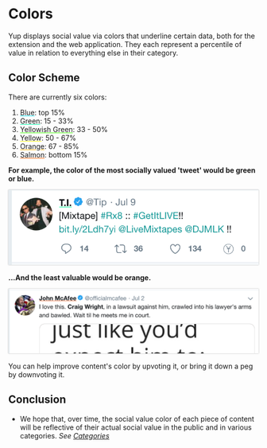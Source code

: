 # Colors

Yup displays social value via colors that underline certain data, both for the extension and the web application. They each represent a percentile of value in relation to everything else in their category.

## Color Scheme

There are currently six colors:

1. <l style="text-decoration:underline;text-decoration-color:#00E4FF;">Blue</l>: top 15%
2. <l style="text-decoration:underline;text-decoration-color:#00FFA6;">Green</l>: 15 - 33%
3. <l style="text-decoration:underline;text-decoration-color:#3EFF00;">Yellowish Green</l>: 33 - 50%
4. <l style="text-decoration:underline;text-decoration-color:#FFFB00;">Yellow</l>: 50 - 67%
5. <l style="text-decoration:underline;text-decoration-color:#FFAE00;">Orange</l>: 67 - 85%
6. <l style="text-decoration:underline;text-decoration-color:#FF6100;">Salmon</l>: bottom 15%



<b>For example, the color of the most socially valued 'tweet' would be green or blue.</b>

<img class="img" src="media/blue.png"></img>

<b>...And the least valuable would be orange.</b>

<img class="img" src="media/orange.png"></img>

You can help improve content's color by upvoting it, or bring it down a peg by downvoting it.

## Conclusion

- We hope that, over time, the social value color of each piece of content will be reflective of their actual social value in the public and in various categories. <i>See [Categories](/categories.md)</i>


<style>
.img {
  box-shadow: 0px 0px 2px #a2a2a2;
}
</style>
